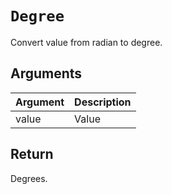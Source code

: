 # `Degree`

Convert value from radian to degree.

## Arguments

| Argument | Description |
| -------- | ----------- |
| value    | Value       |

## Return

Degrees.
